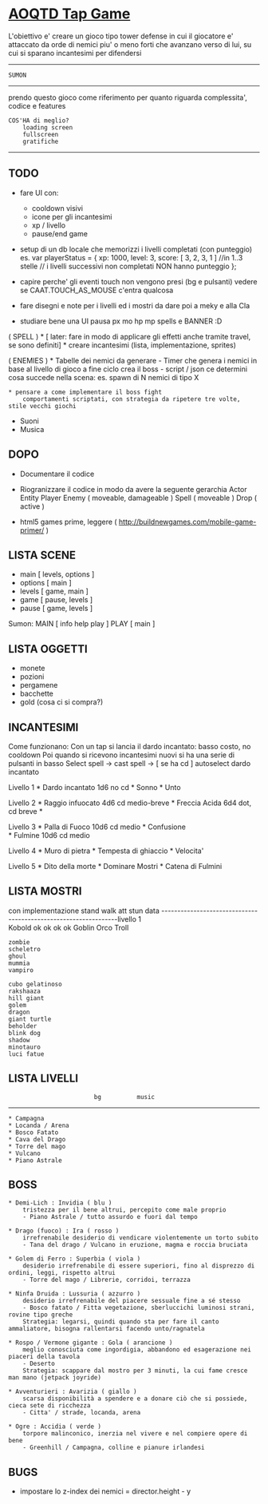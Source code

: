 # [AOQTD Tap Game](http://www.simone-poggi.com/)

L'obiettivo e' creare un gioco tipo tower defense in cui il giocatore e' attaccato da orde di nemici 
piu' o meno forti che avanzano verso di lui, su cui si sparano incantesimi per difendersi

----
	SUMON
----
prendo questo gioco come riferimento per quanto riguarda complessita', codice e features

	COS'HA di meglio?
		loading screen
		fullscreen
		gratifiche
		
----

## TODO

* fare UI con:
 	- cooldown visivi
	- icone per gli incantesimi
	- xp / livello
	- pause/end game
	
* setup di un db locale che memorizzi i livelli completati (con punteggio)
	es. var playerStatus = {
		xp: 	1000,
		level: 	3,
		score: [ 3, 2, 3, 1 ] //in 1..3 stelle
		// i livelli successivi non completati NON hanno punteggio
	};
	
* capire perche' gli eventi touch non vengono presi (bg e pulsanti)
	vedere se CAAT.TOUCH_AS_MOUSE c'entra qualcosa

* fare disegni e note per i livelli ed i mostri da dare poi a meky e alla Cla

* studiare bene una UI
	pausa px mo hp mp spells e BANNER :D

( SPELL )
	* [ later: fare in modo di applicare gli effetti anche tramite travel, se sono definiti]
	* creare incantesimi (lista, implementazione, sprites)
	
( ENEMIES )
	* Tabelle dei nemici da generare
		- Timer che genera i nemici in base al livello di gioco
			a fine ciclo crea il boss
		- script / json ce determini cosa succede nella scena:
			es. spawn di N nemici di tipo X
		
	* pensare a come implementare il boss fight
		comportamenti scriptati, con strategia da ripetere tre volte, stile vecchi giochi
* Suoni
* Musica


## DOPO

* Documentare il codice
* Riogranizzare il codice in modo da avere la seguente gerarchia
	Actor
		Entity
			Player
			Enemy 	( moveable, damageable )
			Spell 	( moveable )
			Drop 	( active )
	
* html5 games prime, leggere ( http://buildnewgames.com/mobile-game-primer/ )


## LISTA SCENE

* main 		[ levels, options ]
* options 	[ main ]
* levels 	[ game, main ]
* game 		[ pause, levels ]
* pause 	[ game, levels ]

Sumon:
	MAIN [ info help play ]
	PLAY [ main ]
	
	
## LISTA OGGETTI

* monete
* pozioni
* pergamene
* bacchette
* gold (cosa ci si compra?)


## INCANTESIMI

Come funzionano:
	Con un tap si lancia il dardo incantato: basso costo, no cooldown
	Poi quando si ricevono incantesimi nuovi si ha una serie di pulsanti in basso
	Select spell -> cast spell -> [ se ha cd ] autoselect dardo incantato

Livello 1
	* Dardo incantato	1d6 no cd
	* Sonno
	* Unto

Livello 2
	* Raggio infuocato	4d6 cd medio-breve
	* Freccia Acida		6d4 dot, cd breve
	* 

Livello 3
	* Palla di Fuoco	10d6 cd medio 
	* Confusione		
	* Fulmine			10d6 cd medio

Livello 4
	* Muro di pietra
	* Tempesta di ghiaccio
	* Velocita'

Livello 5
	* Dito della morte
	* Dominare Mostri
	* Catena di Fulmini

## LISTA MOSTRI

con implementazione
						stand	walk	att		stun	data
----------------------------------------------------------------livello 1						
	Kobold				ok		ok		ok				ok
	Goblin
	Orco
	Troll

	zombie
	scheletro
	ghoul
	mummia
	vampiro

	cubo gelatinoso
	rakshaaza
	hill giant
	golem
	dragon
	giant turtle
	beholder
	blink dog
	shadow
	minotauro
	luci fatue

## LISTA LIVELLI
							bg			music
----
	* Campagna
	* Locanda / Arena
	* Bosco Fatato
	* Cava del Drago
	* Torre del mago
	* Vulcano
	* Piano Astrale

## BOSS	

	* Demi-Lich : Invidia ( blu )
		tristezza per il bene altrui, percepito come male proprio
		- Piano Astrale / tutto assurdo e fuori dal tempo

	* Drago (fuoco) : Ira ( rosso )
		irrefrenabile desiderio di vendicare violentemente un torto subito
		- Tana del drago / Vulcano in eruzione, magma e roccia bruciata

	* Golem di Ferro : Superbia ( viola )
		desiderio irrefrenabile di essere superiori, fino al disprezzo di ordini, leggi, rispetto altrui
		- Torre del mago / Librerie, corridoi, terrazza

	* Ninfa Druida : Lussuria ( azzurro )
		desiderio irrefrenabile del piacere sessuale fine a sé stesso
		- Bosco fatato / Fitta vegetazione, sberluccichi luminosi strani, rovine tipo greche
		Strategia: legarsi, quindi quando sta per fare il canto ammaliatore, bisogna rallentarsi facendo unto/ragnatela

	* Rospo / Vermone gigante : Gola ( arancione )
		meglio conosciuta come ingordigia, abbandono ed esagerazione nei piaceri della tavola
		- Deserto
		Strategia: scappare dal mostro per 3 minuti, la cui fame cresce man mano (jetpack joyride)

	* Avventurieri : Avarizia ( giallo )
		scarsa disponibilità a spendere e a donare ciò che si possiede, cieca sete di ricchezza
		- Citta' / strade, locanda, arena

	* Ogre : Accidia ( verde )
		torpore malinconico, inerzia nel vivere e nel compiere opere di bene
		- Greenhill / Campagna, colline e pianure irlandesi
		

## BUGS

* impostare lo z-index dei nemici = director.height - y
